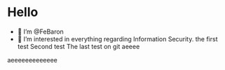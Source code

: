 # Hello

- 👋 I’m @FeBaron
- 👀 I’m interested in everything regarding Information Security.
the first test
Second test
The last test on git
aeeee

aeeeeeeeeeeeee
<!---
FeBaron/FeBaron is a ✨ special ✨ repository because its `README.md` (this file) appears on your GitHub profile.
You can click the Preview link to take a look at your changes.
--->
